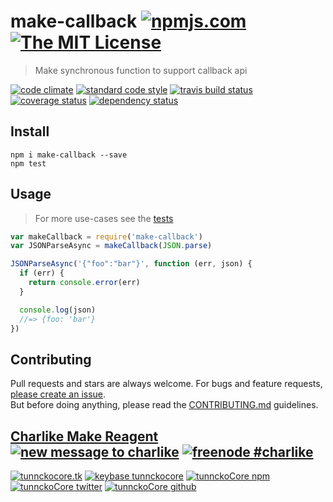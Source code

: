 # make-callback [![npmjs.com][npmjs-img]][npmjs-url] [![The MIT License][license-img]][license-url] 

> Make synchronous function to support callback api

[![code climate][codeclimate-img]][codeclimate-url] [![standard code style][standard-img]][standard-url] [![travis build status][travis-img]][travis-url] [![coverage status][coveralls-img]][coveralls-url] [![dependency status][david-img]][david-url]


## Install
```
npm i make-callback --save
npm test
```


## Usage
> For more use-cases see the [tests](./test.js)

```js
var makeCallback = require('make-callback')
var JSONParseAsync = makeCallback(JSON.parse)

JSONParseAsync('{"foo":"bar"}', function (err, json) {
  if (err) {
    return console.error(err)
  }

  console.log(json)
  //=> {foo: 'bar'}
})
```


## Contributing

Pull requests and stars are always welcome. For bugs and feature requests, [please create an issue](https://github.com/tunnckoCore/make-callback/issues/new).  
But before doing anything, please read the [CONTRIBUTING.md](./CONTRIBUTING.md) guidelines.


## [Charlike Make Reagent](http://j.mp/1stW47C) [![new message to charlike][new-message-img]][new-message-url] [![freenode #charlike][freenode-img]][freenode-url]

[![tunnckocore.tk][author-www-img]][author-www-url] [![keybase tunnckocore][keybase-img]][keybase-url] [![tunnckoCore npm][author-npm-img]][author-npm-url] [![tunnckoCore twitter][author-twitter-img]][author-twitter-url] [![tunnckoCore github][author-github-img]][author-github-url]


[npmjs-url]: https://www.npmjs.com/package/make-callback
[npmjs-img]: https://img.shields.io/npm/v/make-callback.svg?label=make-callback

[license-url]: https://github.com/tunnckoCore/make-callback/blob/master/LICENSE.md
[license-img]: https://img.shields.io/badge/license-MIT-blue.svg


[codeclimate-url]: https://codeclimate.com/github/tunnckoCore/make-callback
[codeclimate-img]: https://img.shields.io/codeclimate/github/tunnckoCore/make-callback.svg

[travis-url]: https://travis-ci.org/tunnckoCore/make-callback
[travis-img]: https://img.shields.io/travis/tunnckoCore/make-callback.svg

[coveralls-url]: https://coveralls.io/r/tunnckoCore/make-callback
[coveralls-img]: https://img.shields.io/coveralls/tunnckoCore/make-callback.svg

[david-url]: https://david-dm.org/tunnckoCore/make-callback
[david-img]: https://img.shields.io/david/tunnckoCore/make-callback.svg

[standard-url]: https://github.com/feross/standard
[standard-img]: https://img.shields.io/badge/code%20style-standard-brightgreen.svg


[author-www-url]: http://www.tunnckocore.tk
[author-www-img]: https://img.shields.io/badge/www-tunnckocore.tk-fe7d37.svg

[keybase-url]: https://keybase.io/tunnckocore
[keybase-img]: https://img.shields.io/badge/keybase-tunnckocore-8a7967.svg

[author-npm-url]: https://www.npmjs.com/~tunnckocore
[author-npm-img]: https://img.shields.io/badge/npm-~tunnckocore-cb3837.svg

[author-twitter-url]: https://twitter.com/tunnckoCore
[author-twitter-img]: https://img.shields.io/badge/twitter-@tunnckoCore-55acee.svg

[author-github-url]: https://github.com/tunnckoCore
[author-github-img]: https://img.shields.io/badge/github-@tunnckoCore-4183c4.svg

[freenode-url]: http://webchat.freenode.net/?channels=charlike
[freenode-img]: https://img.shields.io/badge/freenode-%23charlike-5654a4.svg

[new-message-url]: https://github.com/tunnckoCore/messages
[new-message-img]: https://img.shields.io/badge/send%20me-message-green.svg
